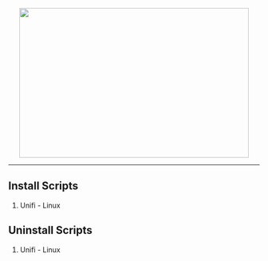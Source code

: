 <p align="center">
  <img width="460" height="300" src="https://upload.wikimedia.org/wikipedia/commons/2/24/Ansible_logo.svg">
</p>

----------

## Install Scripts
1. Unifi - Linux

## Uninstall Scripts
1. Unifi - Linux
